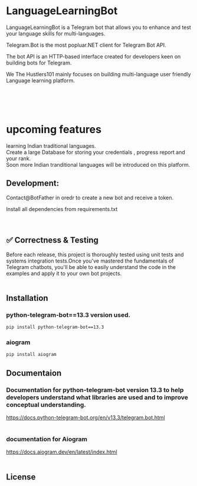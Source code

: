 # LanguageLearningBot
LanguageLearningBot is a Telegram bot that allows you to enhance and test your language skills for multi-languages.</br>

Telegram.Bot is the most popluar.NET client for Telegram Bot API.</br>

The bot API is an HTTP-based interface created for developers keen on building bots for Telegram.</br>

We The Hustlers101  mainly focuses on building multi-language user friendly Language learning platform.</br>
</br>
</br>
</br>
</br>
# upcoming features
learning  Indian traditional languages.</br>
Create a large Database for storing your credentials , progress report and your rank.</br>
Soon more  Indian tranditional languages will be introduced on this platform.</br>

 








## Development:
Contact@BotFather  in oredr to create a new bot and receive a token.</br>

Install  all dependencies from requirements.txt</br>
</br>
</br>
## ✅ Correctness & Testing
Before each release, this project is thoroughly tested using unit tests and systems integration tests.Once you've mastered the fundamentals of Telegram chatbots, you'll be able to easily understand the code in the examples and apply it to your own bot projects.</br>
</br>
## Installation

### python-telegram-bot==13.3 version used.</br>
```bash
pip install python-telegram-bot==13.3
```
### aiogram 
```bash
pip install aiogram
```
## Documentaion</br>
### Documentation for python-telegram-bot version 13.3 to help developers understand what libraries are used and to improve conceptual understanding.</br>

https://docs.python-telegram-bot.org/en/v13.3/telegram.bot.html
</br>
</br>
### documentation for Aiogram

https://docs.aiogram.dev/en/latest/index.html
</br>
</br>
 
 
## License





